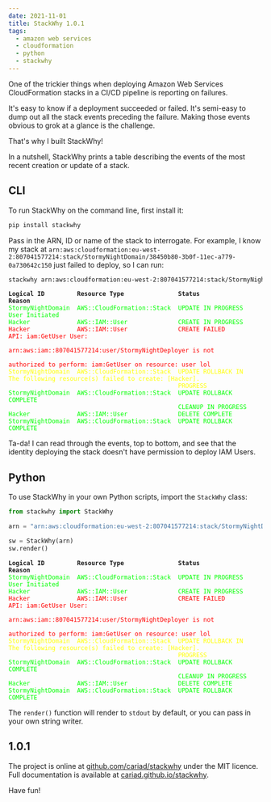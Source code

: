 ```yaml
---
date: 2021-11-01
title: StackWhy 1.0.1
tags:
  - amazon web services
  - cloudformation
  - python
  - stackwhy
---
```


One of the trickier things when deploying Amazon Web Services CloudFormation stacks in a CI/CD pipeline is reporting on failures.

It's easy to know if a deployment succeeded or failed. It's semi-easy to dump out all the stack events preceding the failure. Making those events obvious to grok at a glance is the challenge.

That's why I built StackWhy!

<!--more-->

In a nutshell, StackWhy prints a table describing the events of the most recent creation or update of a stack.

## CLI

To run StackWhy on the command line, first install it:

```bash
pip install stackwhy
```

Pass in the ARN, ID or name of the stack to interrogate. For example, I know my stack at `arn:aws:cloudformation:eu-west-2:807041577214:stack/StormyNightDomain/38450b80-3b0f-11ec-a779-0a730642c150` just failed to deploy, so I can run:

```bash
stackwhy arn:aws:cloudformation:eu-west-2:807041577214:stack/StormyNightDomain/38450b80-3b0f-11ec-a779-0a730642c150
```

<!-- markdownlint-disable no-inline-html -->

<!--dinject as=html host=terminal range=start-->

<style type="text/css">.thtml { --bright-green: #0F0; --bright-red: #F00; --bright-yellow: #FF0; } .weight-heavy { font-weight: bold; } .foreground-bright-green { border-color: var(--bright-green); color: var(--bright-green); } .foreground-bright-red { border-color: var(--bright-red); color: var(--bright-red); } .foreground-bright-yellow { border-color: var(--bright-yellow); color: var(--bright-yellow); }</style><pre class="nohighlight thtml"><code class="thtml-code"><span class="weight-heavy">Logical ID</span>         <span class="weight-heavy">Resource Type</span>               <span class="weight-heavy">Status</span>                    <span class="weight-heavy">Reason</span><br /><span class="foreground-bright-green">StormyNightDomain</span>  <span class="foreground-bright-green">AWS::CloudFormation::Stack</span>  <span class="foreground-bright-green">UPDATE IN PROGRESS</span>        <span class="foreground-bright-green">User Initiated</span><br /><span class="foreground-bright-green">Hacker</span>             <span class="foreground-bright-green">AWS::IAM::User</span>              <span class="foreground-bright-green">CREATE IN PROGRESS</span><br /><span class="foreground-bright-red">Hacker</span>             <span class="foreground-bright-red">AWS::IAM::User</span>              <span class="foreground-bright-red">CREATE FAILED</span>             <span class="foreground-bright-red">API: iam:GetUser User:</span><br />                                                                         <span class="foreground-bright-red">arn:aws:iam::807041577214:user/StormyNightDeployer is not</span><br />                                                                         <span class="foreground-bright-red">authorized to perform: iam:GetUser on resource: user lol</span><br /><span class="foreground-bright-yellow">StormyNightDomain</span>  <span class="foreground-bright-yellow">AWS::CloudFormation::Stack</span>  <span class="foreground-bright-yellow">UPDATE ROLLBACK IN</span>        <span class="foreground-bright-yellow">The following resource(s) failed to create: [Hacker].</span><br />                                               <span class="foreground-bright-yellow">PROGRESS</span><br /><span class="foreground-bright-green">StormyNightDomain</span>  <span class="foreground-bright-green">AWS::CloudFormation::Stack</span>  <span class="foreground-bright-green">UPDATE ROLLBACK COMPLETE</span><br />                                               <span class="foreground-bright-green">CLEANUP IN PROGRESS</span><br /><span class="foreground-bright-green">Hacker</span>             <span class="foreground-bright-green">AWS::IAM::User</span>              <span class="foreground-bright-green">DELETE COMPLETE</span><br /><span class="foreground-bright-green">StormyNightDomain</span>  <span class="foreground-bright-green">AWS::CloudFormation::Stack</span>  <span class="foreground-bright-green">UPDATE ROLLBACK COMPLETE</span><br /></code></pre>

<!--dinject range=end-->

Ta-da! I can read through the events, top to bottom, and see that the identity deploying the stack doesn't have permission to deploy IAM Users.

## Python

To use StackWhy in your own Python scripts, import the `StackWhy` class:

```python
from stackwhy import StackWhy

arn = "arn:aws:cloudformation:eu-west-2:807041577214:stack/StormyNightDomain/38450b80-3b0f-11ec-a779-0a730642c150"

sw = StackWhy(arn)
sw.render()
```

<!--dinject as=html host=terminal range=start-->

<style type="text/css">.thtml { --bright-green: #0F0; --bright-red: #F00; --bright-yellow: #FF0; } .weight-heavy { font-weight: bold; } .foreground-bright-green { border-color: var(--bright-green); color: var(--bright-green); } .foreground-bright-red { border-color: var(--bright-red); color: var(--bright-red); } .foreground-bright-yellow { border-color: var(--bright-yellow); color: var(--bright-yellow); }</style><pre class="nohighlight thtml"><code class="thtml-code"><span class="weight-heavy">Logical ID</span>         <span class="weight-heavy">Resource Type</span>               <span class="weight-heavy">Status</span>                    <span class="weight-heavy">Reason</span><br /><span class="foreground-bright-green">StormyNightDomain</span>  <span class="foreground-bright-green">AWS::CloudFormation::Stack</span>  <span class="foreground-bright-green">UPDATE IN PROGRESS</span>        <span class="foreground-bright-green">User Initiated</span><br /><span class="foreground-bright-green">Hacker</span>             <span class="foreground-bright-green">AWS::IAM::User</span>              <span class="foreground-bright-green">CREATE IN PROGRESS</span><br /><span class="foreground-bright-red">Hacker</span>             <span class="foreground-bright-red">AWS::IAM::User</span>              <span class="foreground-bright-red">CREATE FAILED</span>             <span class="foreground-bright-red">API: iam:GetUser User:</span><br />                                                                         <span class="foreground-bright-red">arn:aws:iam::807041577214:user/StormyNightDeployer is not</span><br />                                                                         <span class="foreground-bright-red">authorized to perform: iam:GetUser on resource: user lol</span><br /><span class="foreground-bright-yellow">StormyNightDomain</span>  <span class="foreground-bright-yellow">AWS::CloudFormation::Stack</span>  <span class="foreground-bright-yellow">UPDATE ROLLBACK IN</span>        <span class="foreground-bright-yellow">The following resource(s) failed to create: [Hacker].</span><br />                                               <span class="foreground-bright-yellow">PROGRESS</span><br /><span class="foreground-bright-green">StormyNightDomain</span>  <span class="foreground-bright-green">AWS::CloudFormation::Stack</span>  <span class="foreground-bright-green">UPDATE ROLLBACK COMPLETE</span><br />                                               <span class="foreground-bright-green">CLEANUP IN PROGRESS</span><br /><span class="foreground-bright-green">Hacker</span>             <span class="foreground-bright-green">AWS::IAM::User</span>              <span class="foreground-bright-green">DELETE COMPLETE</span><br /><span class="foreground-bright-green">StormyNightDomain</span>  <span class="foreground-bright-green">AWS::CloudFormation::Stack</span>  <span class="foreground-bright-green">UPDATE ROLLBACK COMPLETE</span><br /></code></pre>

<!--dinject range=end-->

The `render()` function will render to `stdout` by default, or you can pass in your own string writer.

## 1.0.1

The project is online at [github.com/cariad/stackwhy](https://github.com/cariad/stackwhy) under the MIT licence. Full documentation is available at [cariad.github.io/stackwhy](https://cariad.github.io/stackwhy/).

Have fun!
